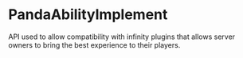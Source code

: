 # PandaAbilityImplement

API used to allow compatibility with infinity plugins that allows server owners to bring the best experience to their
players.
